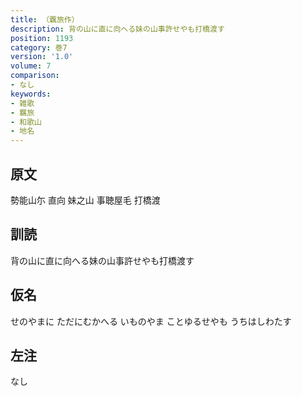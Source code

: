 ```yaml
---
title: （覊旅作）
description: 背の山に直に向へる妹の山事許せやも打橋渡す
position: 1193
category: 巻7
version: '1.0'
volume: 7
comparison:
- なし
keywords:
- 雑歌
- 羈旅
- 和歌山
- 地名
---
```


## 原文

勢能山尓 直向 妹之山 事聴屋毛 打橋渡

## 訓読

背の山に直に向へる妹の山事許せやも打橋渡す

## 仮名

せのやまに ただにむかへる いものやま ことゆるせやも うちはしわたす

## 左注

なし
